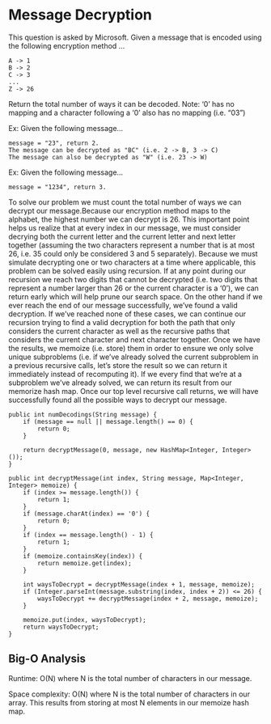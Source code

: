 # Message Decryption

This question is asked by Microsoft. Given a message that is encoded using the following encryption method …

    A -> 1
    B -> 2
    C -> 3
    ...
    Z -> 26
Return the total number of ways it can be decoded.
Note: ‘0’ has no mapping and a character following a ‘0’ also has no mapping (i.e. “03”)

Ex: Given the following message…

    message = "23", return 2.
    The message can be decrypted as "BC" (i.e. 2 -> B, 3 -> C)
    The message can also be decrypted as "W" (i.e. 23 -> W)  
Ex: Given the following message…

    message = "1234", return 3.
To solve our problem we must count the total number of ways we can decrypt our message.Because our encryption method maps to the alphabet, the highest number we can decrypt is 26. This important point helps us realize that at every index in our message, we must consider decrying both the current letter and the current letter and next letter together (assuming the two characters represent a number that is at most 26, i.e. 35 could only be considered 3 and 5 separately). Because we must simulate decrypting one or two characters at a time where applicable, this problem can be solved easily using recursion. If at any point during our recursion we reach two digits that cannot be decrypted (i.e. two digits that represent a number larger than 26 or the current character is a ‘0’), we can return early which will help prune our search space. On the other hand if we ever reach the end of our message successfully, we’ve found a valid decryption. If we’ve reached none of these cases, we can continue our recursion trying to find a valid decryption for both the path that only considers the current character as well as the recursive paths that considers the current character and next character together. Once we have the results, we memoize (i.e. store) them in order to ensure we only solve unique subproblems (i.e. if we’ve already solved the current subproblem in a previous recursive calls, let’s store the result so we can return it immediately instead of recomputing it). If we every find that we’re at a subproblem we’ve already solved, we can return its result from our memorize hash map. Once our top level recursive call returns, we will have successfully found all the possible ways to decrypt our message.

    public int numDecodings(String message) {
        if (message == null || message.length() == 0) {
            return 0;
        }

        return decryptMessage(0, message, new HashMap<Integer, Integer>());
    }

    public int decryptMessage(int index, String message, Map<Integer, Integer> memoize) {
        if (index >= message.length()) {
            return 1;
        }
        if (message.charAt(index) == '0') {
            return 0;
        }
        if (index == message.length() - 1) {
            return 1;
        }
        if (memoize.containsKey(index)) {
            return memoize.get(index);
        }

        int waysToDecrypt = decryptMessage(index + 1, message, memoize);
        if (Integer.parseInt(message.substring(index, index + 2)) <= 26) {
            waysToDecrypt += decryptMessage(index + 2, message, memoize);
        }

        memoize.put(index, waysToDecrypt);
        return waysToDecrypt;
    }

## Big-O Analysis

Runtime: O(N) where N is the total number of characters in our message.

Space complexity: O(N) where N is the total number of characters in our array. This results from storing at most N elements in our memoize hash map.
